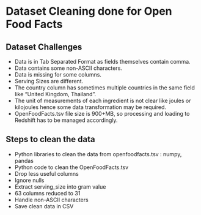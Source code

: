 # Dataset Cleaning done for Open Food Facts

## Dataset Challenges
* Data is in Tab Separated Format as fields themselves contain comma. 
* Data contains some non-ASCII characters. 
* Data is missing for some columns.
* Serving Sizes are different.
* The country column has sometimes multiple countries in the same field like “United Kingdom, Thailand”.
* The unit of measurements of each ingredient is not clear like joules or kilojoules hence some data transformation may be required.
* OpenFoodFacts.tsv file size is 900+MB, so processing and loading to Redshift has to be managed accordingly.

## Steps to clean the data
* Python libraries to clean the data from openfoodfacts.tsv : numpy, pandas
* Python code to clean the OpenFoodFacts.tsv
* Drop less useful columns
* Ignore nulls
* Extract serving_size into gram value
* 63 columns reduced to 31
* Handle non-ASCII characters
* Save clean data in CSV 